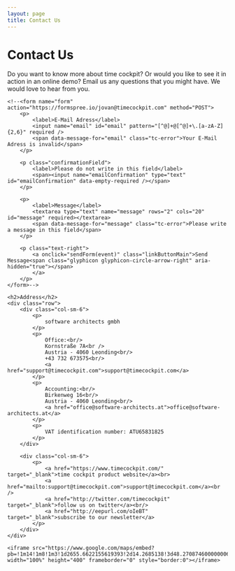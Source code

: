 ```yaml
---
layout: page
title: Contact Us
---
```


<div class="tc-contact">
	<h1>Contact Us</h1>
	<p>Do you want to know more about time cockpit? Or would you like to see it in action in an online demo? Email us any questions that you might have. We would love to hear from you.</p>
	
	<!--<form name="form" action="https://formspree.io/jovan@timecockpit.com" method="POST">
		<p>
			<label>E-Mail Adress</label>
			<input name="email" id="email" pattern="[^@]+@[^@]+\.[a-zA-Z]{2,6}" required />
			<span data-message-for="email" class="tc-error">Your E-Mail Adress is invalid</span>
		</p>

		<p class="confirmationField">
			<label>Please do not write in this field</label>
			<span><input name="emailConfirmation" type="text" id="emailConfirmation" data-empty-required /></span>
		</p>

		<p>
			<label>Message</label>
			<textarea type="text" name="message" rows="2" cols="20" id="message" required></textarea>
			<span data-message-for="message" class="tc-error">Please write a message in this field</span>
		</p>

		<p class="text-right"> 
			<a onclick="sendForm(event)" class="linkButtonMain">Send Message<span class="glyphicon glyphicon-circle-arrow-right" aria-hidden="true"></span>
			</a>
		</p>
	</form>-->

	<h2>Address</h2>
	<div class="row">
		<div class="col-sm-6">
			<p>
				software architects gmbh
			</p>
			<p>
				Office:<br/>
				Kornstraße 7A<br />
				Austria - 4060 Leonding<br/>
				+43 732 673575<br/>
				<a href="support@timecockpit.com">support@timecockpit.com</a>
			</p>
			<p>
				Accounting:<br/>
				Birkenweg 16<br/>
				Austria - 4060 Leonding<br/>
				<a href="office@software-architects.at">office@software-architects.at</a>
			</p>
			<p>
				VAT identification number: ATU65831825
			</p>
		</div>

		<div class="col-sm-6">
			<p>
				<a href="https://www.timecockpit.com/" target="_blank">time cockpit product website</a><br>
				<a href="mailto:support@timecockpit.com">support@timecockpit.com</a><br />
				<a href="http://twitter.com/timecockpit" target="_blank">follow us on twitter</a><br/>
				<a href="http://eepurl.com/oIeBT" target="_blank">subscribe to our newsletter</a>
			</p>
		</div>
	</div>
	
	<iframe src="https://www.google.com/maps/embed?pb=!1m14!1m8!1m3!1d2655.6622155619393!2d14.2685138!3d48.270874600000006!3m2!1i1024!2i768!4f13.1!3m3!1m2!1s0x477396549be9de91%3A0xc6cf9a4b5fa51f37!2sWelser+Stra%C3%9Fe+26%2C+4060+Leonding!5e0!3m2!1sde!2sat!4v1406874724324" width="100%" height="400" frameborder="0" style="border:0"></iframe>
</div>
